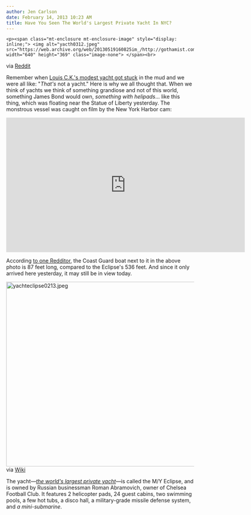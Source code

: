 ```yaml
---
author: Jen Carlson
date: February 14, 2013 10:23 AM
title: Have You Seen The World's Largest Private Yacht In NYC?
---
```



	
	
	
	<p><span class="mt-enclosure mt-enclosure-image" style="display: inline;"> <img alt="yacth0312.jpeg" src="https://web.archive.org/web/20130519160825im_/http://gothamist.com/attachments/arts_jen/yacth0312.jpeg" width="640" height="369" class="image-none"> </span><br>
<span class="photo_caption">via <a href="https://web.archive.org/web/20130519160825/http://www.reddit.com/r/nyc/comments/18h7lx/my_eclipse_largest_privately_owned_yacht_in_the/">Reddit</a></span></p>

<p>Remember when <a href="https://web.archive.org/web/20130519160825/http://gothamist.com/2012/09/04/photo_louis_cks_yacht_gets_stuck_in.php">Louis C.K.&apos;s modest yacht got stuck</a> in the mud and we were all like: &quot;<em>That&apos;s</em> not a yacht.&quot; Here is why we all thought that. When we think of yachts we think of something grandiose and not of this world, something James Bond would own, <em>something with helipads</em>... like this thing, which was floating near the Statue of Liberty yesterday. The monstrous vessel was caught on film by the New York Harbor cam: </p>

<p><iframe width="640" height="360" src="https://web.archive.org/web/20130519160825if_/http://www.youtube-nocookie.com/embed/RKTvcFPJdF0" frameborder="0" allowfullscreen></iframe></p>

<p>According <a href="https://web.archive.org/web/20130519160825/http://www.reddit.com/r/nyc/comments/18h7lx/my_eclipse_largest_privately_owned_yacht_in_the/">to one Redditor</a>, the Coast Guard boat next to it in the above photo is 87 feet long, compared to the Eclipse&apos;s 536 feet. And since it only arrived here yesterday, it may still be in view today.</p>

<p><span class="mt-enclosure mt-enclosure-image" style="display: inline;"> <img alt="yachteclipse0213.jpeg" src="https://web.archive.org/web/20130519160825im_/http://gothamist.com/attachments/arts_jen/yachteclipse0213.jpeg" width="640" height="494" class="image-none"> </span><br>
<span class="photo_caption">via <a href="https://web.archive.org/web/20130519160825/http://en.wikipedia.org/wiki/Eclipse_(yacht)">Wiki</a></span></p>

<p>The yacht&#x2014;<a href="https://web.archive.org/web/20130519160825/http://www.nytimes.com/2011/09/21/business/global/for-superyachts-the-bigger-the-better.html?pagewanted=all"><em>the world&apos;s largest private yacht</em></a>&#x2014;is called the M/Y Eclipse, and is owned by Russian businessman Roman Abramovich, owner of Chelsea Football Club. It features 2 helicopter pads, 24 guest cabins, two swimming pools, a few hot tubs, a disco hall, a military-grade missile defense system, and <em>a mini-submarine</em>.</p>
	
	
	
	
	
